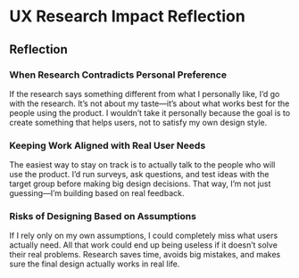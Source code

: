 # UX Research Impact Reflection

## Reflection

### When Research Contradicts Personal Preference
If the research says something different from what I personally like, I’d go with the research. It’s not about my taste—it’s about what works best for the people using the product. I wouldn’t take it personally because the goal is to create something that helps users, not to satisfy my own design style.

### Keeping Work Aligned with Real User Needs
The easiest way to stay on track is to actually talk to the people who will use the product. I’d run surveys, ask questions, and test ideas with the target group before making big design decisions. That way, I’m not just guessing—I’m building based on real feedback.

### Risks of Designing Based on Assumptions
If I rely only on my own assumptions, I could completely miss what users actually need. All that work could end up being useless if it doesn’t solve their real problems. Research saves time, avoids big mistakes, and makes sure the final design actually works in real life.
